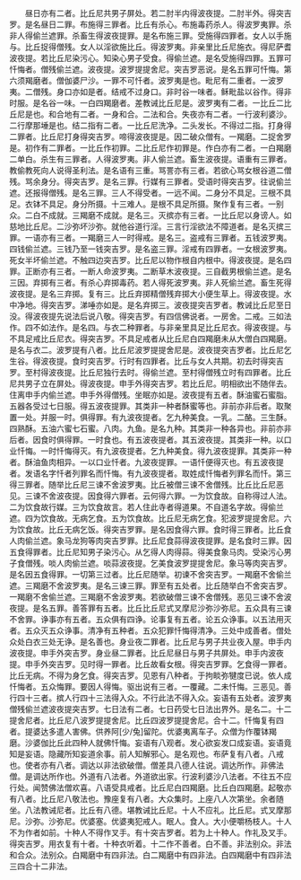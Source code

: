 <!-- { "loadSidebar": true } -->
　　昼日亦有二者。比丘尼共男子屏处。若二肘半内得波夜提。二肘半外。得突吉罗。是名昼日二罪。布施得三罪者。比丘有杀心。布施毒药杀人。得波罗夷罪。杀非人得偷兰遮罪。杀畜生得波夜提罪。是名布施三罪。受施得四罪者。女人以手施与。比丘捉得僧残。女人以淫欲施比丘。得波罗夷。非亲里比丘尼施衣。得尼萨耆波夜提。若比丘尼染污心。知染心男子受食。得偷兰遮。是名受施得四罪。五罪可忏悔者。僧残偷兰遮。波夜提。波罗提提舍尼。突吉罗恶说。是名五罪可忏悔。第六须羯磨者。僧伽婆尸沙。一罪不可忏者。波罗夷是也。毗尼有二重者。一波罗夷。二僧残。身口亦如是者。结戒不过身口。非时谷一味者。稣毗盐以谷作。得非时服。是名谷一味。一白四羯磨者。差教诫比丘尼是。波罗夷有二者。一比丘二比丘尼是也。和合地有二者。一身和合。二法和合。失夜亦有二者。一行波利婆沙。二行摩那埵是也。结二指有二者。一比丘尼洗净。二头发长。不得过二指。打身得二罪者。比丘尼打身得突吉罗。啼得波夜提是。因二破众僧有。一羯磨。二捉舍罗是。初作有二罪者。一比丘作初罪。二比丘尼作初罪是。作白亦有二者。一白羯磨二单白。杀生有三罪者。人得波罗夷。非人偷兰遮。畜生波夜提。语重有三罪者。教偷教死向人说得圣利法。是名语有三重。骂詈亦有三者。若欲心骂女根谷道二僧残。骂余身分。得突吉罗。是名三罪。行媒有三罪者。受语时得突吉罗。往说偷兰遮。还报得僧残。是名三罪。三人不得受者。一远不闻。二身分不具足。三根不具足。衣钵不具足。身分所摄。十三难人。是根不具足所摄。聚作复有三者。一别众。二白不成就。三羯磨不成就。是名三。灭摈亦有三者。一比丘尼以身谤人。如慈地比丘尼。二沙弥坏沙弥。就他谷道行淫。三言行淫欲法不障道者。是名灭摈三罪。一语亦有三者。一羯磨三人一时得戒。是名三。盗戒有三罪者。五钱波罗夷。四钱偷兰遮。三钱乃至一钱突吉罗。是名盗三罪。淫戒有四罪者。一女根波罗夷。死女半坏偷兰遮。不触四边突吉罗。比丘尼以物作根自内根中。得波夜提。是名四罪。正断亦有三者。一断人命波罗夷。二断草木波夜提。三自截男根偷兰遮。是名三因。弃掷有三者。有杀心弃掷毒药。若人得死波罗夷。非人死偷兰遮。畜生死得波夜提。是名三弃掷。复有三。比丘弃掷精僧残弃掷大小便生草上。得波夜提。水中净地。得突吉罗。涕唾亦如是。是名弃掷三。波夜提突吉罗者。教诫比丘尼至日没。得波夜提先说法后说八敬。得突吉罗。有四信佛说者。一房舍。二戒。三如法作。四不如法作。是名四。与衣二种罪者。与非亲里具足比丘尼衣。得波夜提。与不具足戒比丘尼衣。得突吉罗。不具足戒者从比丘尼白四羯磨未从大僧白四羯磨。是名与衣二。波罗提有八者。比丘尼波罗提提舍尼是。波夜提突吉罗者。比丘尼乞生谷。得波夜提。食时突吉罗。行时有四罪者。比丘与女人共期。初去时得突吉罗。至村得波夜提。比丘尼独行去时。得偷兰遮。至村得僧残立时有四罪者。比丘尼共男子立在屏处。得波夜提。申手外得突吉罗。若比丘尼。明相欲出不随伴去。住离申手内偷兰遮。申手外得僧残。坐眠亦如是。波夜提有五者。酥油蜜石蜜脂。五器各受过七日服。得五波夜提罪。其类非一种者酥蜜等也。非前亦非后者。取聚置一处。并服一时。俱得罪。有九波夜提者。乞九种美食。一乳。二酪。三生酥。四熟酥。五油六蜜七石蜜。八肉。九鱼。是名九种。其类非一种各异也。非前亦非后者。因食时俱得罪。一时食也。有五波夜提者。其五波夜提。其类非一种。以口业忏悔。一时忏悔得灭。有九波夜提者。乞九种美食。得九波夜提罪。其类非一种者。酥油鱼肉相异。一以口业忏者。九波夜提罪。一语忏便得灭也。有五波夜提者。发语名字忏者列罪名而忏悔。有九波夜提者。取姓成忏悔者列罪名而忏。第三得三罪者。随举比丘尼三谏不舍波罗夷。比丘被僧三谏不舍僧残。比丘比丘尼恶见。三谏不舍波夜提。因食得六罪者。云何得六罪。一为饮食故。自称得过人法。二为饮食故行媒。三为饮食故言。若人住此寺者得道果。不自道名字故。得偷兰遮。四为饮食故。无病乞食。五为饮食故。比丘尼无病乞食。犯波罗提提舍尼。六为饮食故。比丘无病乞饭。得突吉罗罪。是名因食得六罪。食时得三罪者。比丘食人肉偷兰遮。象马龙狗等肉突吉罗罪。比丘尼食蒜得波夜提罪。是名食时三罪。因五食得罪者。比丘尼知男子染污心。从乞得人肉得蒜。得美食象马肉。受染污心男子食僧残。啖人肉偷兰遮。啖蒜波夜提。乞美食波罗提提舍尼。象马等肉突吉罗。是名因五食得罪。一切第三过者。比丘尼随举。初谏不舍突吉罗。一羯磨不舍偷兰遮。三羯磨不舍波罗夷。是名三谏三罪。罪至有五处者。比丘随举白不舍突吉罗。一羯磨不舍偷兰遮。三羯磨不舍波罗夷。若欲破僧三谏不舍僧残。恶见三谏不舍波夜提。是名五罪。善答罪有五者。比丘比丘尼式叉摩尼沙弥沙弥尼。五众具有三谏不舍罪。诤事亦有五者。五众俱有四诤。论事复有五者。论五众诤事。以五法用灭者。五众灭五众诤事。清净有五种者。五众犯罪忏悔得清净。三处中成善者。僧处众处白衣三处无诤。是名善也。身业夜二罪者。比丘尼与男子共业夜入屋。申手内波夜提。申手外突吉罗。身业昼二罪者。比丘尼昼日与男子共屏处。申手内波夜提。申手外突吉罗。见时得一罪者。比丘故看女根。得突吉罗罪。乞食得一罪者。比丘无病。不得为身乞食。得突吉罗。见恩有八种者。于拘睒弥犍度已说。依人成忏悔者。五众悔罪。要因人得悔。驱出说有三者。一覆藏。二未忏悔。三恶见。善行四十三者。摈人行四十三法得入众。不行此法不得入众。妄语有五处者。波罗夷僧残偷兰遮波夜提突吉罗。七日法有二者。七日药受七日法出界外。是名二。十二提舍尼者。比丘尼八波罗提提舍尼。比丘四波罗提提舍尼。合十二。忏悔复有四者。提婆达多遣人害佛。供养阿[少/兔]留陀。优婆夷离车子。众僧为作覆钵羯磨。沙婆伽比丘此四种人就佛忏悔。妄语有八观者。发心欲妄发口成妄语。妄语竟知是妄语。隐藏所知妄道余事。前人知解邪心。是名观也。布萨复有八者。八戒也。使者亦有八者。调达以非法欲破僧。僧差具八德人往说。调达所作。非佛法僧。是调达所作也。外道有八法者。外道欲出家。行波利婆沙八法者。不往五不应行处。闻赞佛法僧欢喜。八语受具戒者。比丘尼白四羯磨。比丘白四羯磨。起敬亦有八者。比丘尼八敬法也。豫座复有八者。大众集时。上座八人次第坐。余者随坐。八法教诫尼者。比丘有八德。堪教诫比丘尼。十人不应礼。比丘尼。式叉摩那尼。沙弥。沙弥尼。优婆塞。优婆夷犯戒人。眠人。食人。大小便嚼杨枝人。十人不为作者如前。十种人不得作叉手。有十突吉罗者。若为上十种人。作礼及叉手。得突吉罗。用衣复有十者。十种衣听着。十二作不善者。白不善。非法别众。非法和合众。法别众。白羯磨中有四非法。白二羯磨中有四非法。白四羯磨中有四非法三四合十二非法。


